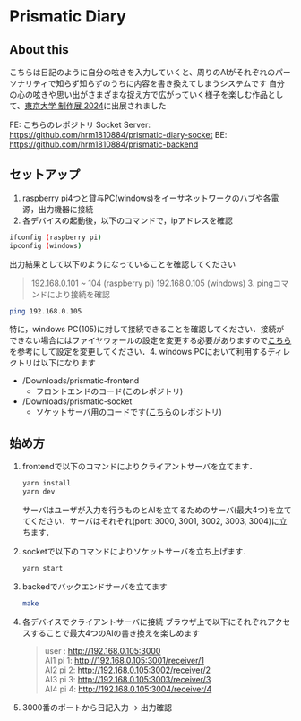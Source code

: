 # Prismatic Diary
## About this
こちらは日記のように自分の呟きを入力していくと、周りのAIがそれぞれのパーソナリティで知らず知らずのうちに内容を書き換えてしまうシステムです
自分の心の呟きや思い出がさまざまな捉え方で広がっていく様子を楽しむ作品として、[東京大学 制作展 2024](https://www.iii.u-tokyo.ac.jp/event/20241017event)に出展されました

FE: こちらのレポジトリ
Socket Server: https://github.com/hrm1810884/prismatic-diary-socket
BE: https://github.com/hrm1810884/prismatic-backend
## セットアップ

1. raspberry pi4つと貸与PC(windows)をイーサネットワークのハブや各電源，出力機器に接続
2. 各デバイスの起動後，以下のコマンドで，ipアドレスを確認

```sh
ifconfig (raspberry pi)
ipconfig (windows)
```

出力結果として以下のようになっていることを確認してください

> 192.168.0.101 ~ 104 (raspberry pi)
> 192.168.0.105 (windows) 3. pingコマンドにより接続を確認

```sh
ping 192.168.0.105
```

特に，windows PC(105)に対して接続できることを確認してください．接続ができない場合にはファイヤウォールの設定を変更する必要がありますので[こちら](https://atmarkit.itmedia.co.jp/ait/articles/1712/21/news018.html)を参考にして設定を変更してください．4. windows PCにおいて利用するディレクトリは以下になります

-   /Downloads/prismatic-frontend
    -   フロントエンドのコード(このレポジトリ)
-   /Downloads/prismatic-socket
    -   ソケットサーバ用のコードです([こちら](https://github.com/hrm1810884/prismatic-diary-socket)のレポジトリ)

## 始め方

1. frontendで以下のコマンドによりクライアントサーバを立てます．

    ```sh
    yarn install
    yarn dev
    ```

    サーバはユーザが入力を行うものとAIを立てるためのサーバ(最大4つ)を立ててください．サーバはそれぞれ(port: 3000, 3001, 3002, 3003, 3004)に立ちます．

2. socketで以下のコマンドによりソケットサーバを立ち上げます．

    ```sh
    yarn start
    ```
3. backedでバックエンドサーバを立てます
   ```sh
   make
   ```
4. 各デバイスでクライアントサーバに接続
   ブラウザ上で以下にそれぞれアクセスすることで最大4つのAIの書き換えを楽しめます
   
    > user : http://192.168.0.105:3000  
    > AI1 pi 1: http://192.168.0.105:3001/receiver/1  
    > AI2 pi 2: http://192.168.0.105:3002/receiver/2  
    > AI3 pi 3: http://192.168.0.105:3003/receiver/3  
    > AI4 pi 4: http://192.168.0.105:3004/receiver/4  

5. 3000番のポートから日記入力 -> 出力確認
